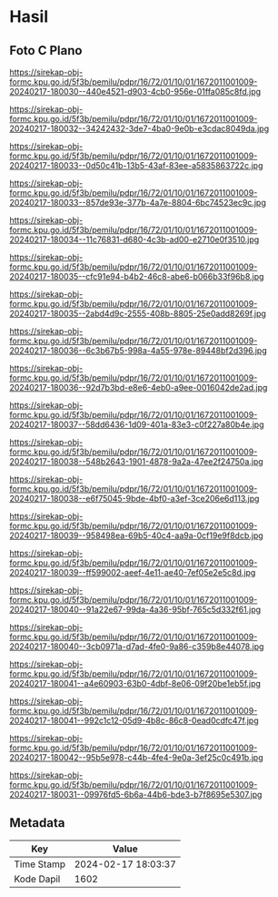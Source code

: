 # Hasil

## Foto C Plano

https://sirekap-obj-formc.kpu.go.id/5f3b/pemilu/pdpr/16/72/01/10/01/1672011001009-20240217-180030--440e4521-d903-4cb0-956e-01ffa085c8fd.jpg

https://sirekap-obj-formc.kpu.go.id/5f3b/pemilu/pdpr/16/72/01/10/01/1672011001009-20240217-180032--34242432-3de7-4ba0-9e0b-e3cdac8049da.jpg

https://sirekap-obj-formc.kpu.go.id/5f3b/pemilu/pdpr/16/72/01/10/01/1672011001009-20240217-180033--0d50c41b-13b5-43af-83ee-a5835863722c.jpg

https://sirekap-obj-formc.kpu.go.id/5f3b/pemilu/pdpr/16/72/01/10/01/1672011001009-20240217-180033--857de93e-377b-4a7e-8804-6bc74523ec9c.jpg

https://sirekap-obj-formc.kpu.go.id/5f3b/pemilu/pdpr/16/72/01/10/01/1672011001009-20240217-180034--11c76831-d680-4c3b-ad00-e2710e0f3510.jpg

https://sirekap-obj-formc.kpu.go.id/5f3b/pemilu/pdpr/16/72/01/10/01/1672011001009-20240217-180035--cfc91e94-b4b2-46c8-abe6-b066b33f96b8.jpg

https://sirekap-obj-formc.kpu.go.id/5f3b/pemilu/pdpr/16/72/01/10/01/1672011001009-20240217-180035--2abd4d9c-2555-408b-8805-25e0add8269f.jpg

https://sirekap-obj-formc.kpu.go.id/5f3b/pemilu/pdpr/16/72/01/10/01/1672011001009-20240217-180036--6c3b67b5-998a-4a55-978e-89448bf2d396.jpg

https://sirekap-obj-formc.kpu.go.id/5f3b/pemilu/pdpr/16/72/01/10/01/1672011001009-20240217-180036--92d7b3bd-e8e6-4eb0-a9ee-0016042de2ad.jpg

https://sirekap-obj-formc.kpu.go.id/5f3b/pemilu/pdpr/16/72/01/10/01/1672011001009-20240217-180037--58dd6436-1d09-401a-83e3-c0f227a80b4e.jpg

https://sirekap-obj-formc.kpu.go.id/5f3b/pemilu/pdpr/16/72/01/10/01/1672011001009-20240217-180038--548b2643-1901-4878-9a2a-47ee2f24750a.jpg

https://sirekap-obj-formc.kpu.go.id/5f3b/pemilu/pdpr/16/72/01/10/01/1672011001009-20240217-180038--e6f75045-9bde-4bf0-a3ef-3ce206e6d113.jpg

https://sirekap-obj-formc.kpu.go.id/5f3b/pemilu/pdpr/16/72/01/10/01/1672011001009-20240217-180039--958498ea-69b5-40c4-aa9a-0cf19e9f8dcb.jpg

https://sirekap-obj-formc.kpu.go.id/5f3b/pemilu/pdpr/16/72/01/10/01/1672011001009-20240217-180039--ff599002-aeef-4e11-ae40-7ef05e2e5c8d.jpg

https://sirekap-obj-formc.kpu.go.id/5f3b/pemilu/pdpr/16/72/01/10/01/1672011001009-20240217-180040--91a22e67-99da-4a36-95bf-765c5d332f61.jpg

https://sirekap-obj-formc.kpu.go.id/5f3b/pemilu/pdpr/16/72/01/10/01/1672011001009-20240217-180040--3cb0971a-d7ad-4fe0-9a86-c359b8e44078.jpg

https://sirekap-obj-formc.kpu.go.id/5f3b/pemilu/pdpr/16/72/01/10/01/1672011001009-20240217-180041--a4e60903-63b0-4dbf-8e06-09f20be1eb5f.jpg

https://sirekap-obj-formc.kpu.go.id/5f3b/pemilu/pdpr/16/72/01/10/01/1672011001009-20240217-180041--992c1c12-05d9-4b8c-86c8-0ead0cdfc47f.jpg

https://sirekap-obj-formc.kpu.go.id/5f3b/pemilu/pdpr/16/72/01/10/01/1672011001009-20240217-180042--95b5e978-c44b-4fe4-9e0a-3ef25c0c491b.jpg

https://sirekap-obj-formc.kpu.go.id/5f3b/pemilu/pdpr/16/72/01/10/01/1672011001009-20240217-180031--09976fd5-6b6a-44b6-bde3-b7f8695e5307.jpg


## Metadata

| Key        | Value               |
| ---------- | ------------------- |
| Time Stamp | 2024-02-17 18:03:37 |
| Kode Dapil | 1602                |



